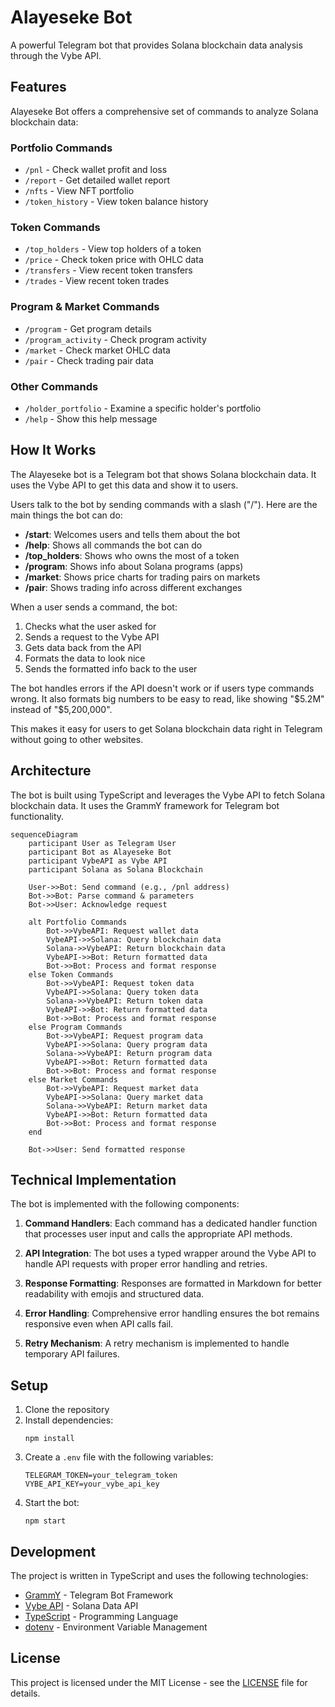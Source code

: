 # Alayeseke Bot

A powerful Telegram bot that provides Solana blockchain data analysis through the Vybe API.

## Features

Alayeseke Bot offers a comprehensive set of commands to analyze Solana blockchain data:

### Portfolio Commands
- `/pnl` - Check wallet profit and loss
- `/report` - Get detailed wallet report
- `/nfts` - View NFT portfolio
- `/token_history` - View token balance history

### Token Commands
- `/top_holders` - View top holders of a token
- `/price` - Check token price with OHLC data
- `/transfers` - View recent token transfers
- `/trades` - View recent token trades

### Program & Market Commands
- `/program` - Get program details
- `/program_activity` - Check program activity
- `/market` - Check market OHLC data
- `/pair` - Check trading pair data

### Other Commands
- `/holder_portfolio` - Examine a specific holder's portfolio
- `/help` - Show this help message

## How It Works

The Alayeseke bot is a Telegram bot that shows Solana blockchain data. It uses the Vybe API to get this data and show it to users.

Users talk to the bot by sending commands with a slash ("/"). Here are the main things the bot can do:

* **/start**: Welcomes users and tells them about the bot
* **/help**: Shows all commands the bot can do
* **/top_holders**: Shows who owns the most of a token
* **/program**: Shows info about Solana programs (apps)
* **/market**: Shows price charts for trading pairs on markets
* **/pair**: Shows trading info across different exchanges

When a user sends a command, the bot:
1. Checks what the user asked for
2. Sends a request to the Vybe API
3. Gets data back from the API
4. Formats the data to look nice
5. Sends the formatted info back to the user

The bot handles errors if the API doesn't work or if users type commands wrong. It also formats big numbers to be easy to read, like showing "$5.2M" instead of "$5,200,000".

This makes it easy for users to get Solana blockchain data right in Telegram without going to other websites.

## Architecture

The bot is built using TypeScript and leverages the Vybe API to fetch Solana blockchain data. It uses the GrammY framework for Telegram bot functionality.

```mermaid
sequenceDiagram
    participant User as Telegram User
    participant Bot as Alayeseke Bot
    participant VybeAPI as Vybe API
    participant Solana as Solana Blockchain

    User->>Bot: Send command (e.g., /pnl address)
    Bot->>Bot: Parse command & parameters
    Bot->>User: Acknowledge request
    
    alt Portfolio Commands
        Bot->>VybeAPI: Request wallet data
        VybeAPI->>Solana: Query blockchain data
        Solana->>VybeAPI: Return blockchain data
        VybeAPI->>Bot: Return formatted data
        Bot->>Bot: Process and format response
    else Token Commands
        Bot->>VybeAPI: Request token data
        VybeAPI->>Solana: Query token data
        Solana->>VybeAPI: Return token data
        VybeAPI->>Bot: Return formatted data
        Bot->>Bot: Process and format response
    else Program Commands
        Bot->>VybeAPI: Request program data
        VybeAPI->>Solana: Query program data
        Solana->>VybeAPI: Return program data
        VybeAPI->>Bot: Return formatted data
        Bot->>Bot: Process and format response
    else Market Commands
        Bot->>VybeAPI: Request market data
        VybeAPI->>Solana: Query market data
        Solana->>VybeAPI: Return market data
        VybeAPI->>Bot: Return formatted data
        Bot->>Bot: Process and format response
    end
    
    Bot->>User: Send formatted response
```

## Technical Implementation

The bot is implemented with the following components:

1. **Command Handlers**: Each command has a dedicated handler function that processes user input and calls the appropriate API methods.

2. **API Integration**: The bot uses a typed wrapper around the Vybe API to handle API requests with proper error handling and retries.

3. **Response Formatting**: Responses are formatted in Markdown for better readability with emojis and structured data.

4. **Error Handling**: Comprehensive error handling ensures the bot remains responsive even when API calls fail.

5. **Retry Mechanism**: A retry mechanism is implemented to handle temporary API failures.

## Setup

1. Clone the repository
2. Install dependencies:
   ```
   npm install
   ```
3. Create a `.env` file with the following variables:
   ```
   TELEGRAM_TOKEN=your_telegram_token
   VYBE_API_KEY=your_vybe_api_key
   ```
4. Start the bot:
   ```
   npm start
   ```

## Development

The project is written in TypeScript and uses the following technologies:

- [GrammY](https://grammy.dev/) - Telegram Bot Framework
- [Vybe API](https://docs.vybe.xyz/) - Solana Data API
- [TypeScript](https://www.typescriptlang.org/) - Programming Language
- [dotenv](https://www.npmjs.com/package/dotenv) - Environment Variable Management

## License

This project is licensed under the MIT License - see the [LICENSE](LICENSE) file for details.
